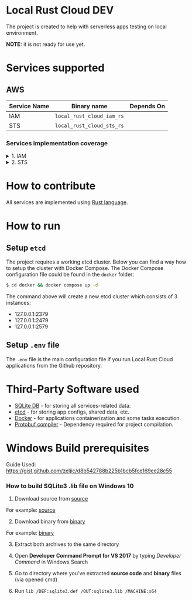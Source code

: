 # Local Rust Cloud DEV

The project is created to help with serverless apps testing on local environment.

**NOTE:** it is not ready for use yet.

# Services supported

## AWS

| Service Name | Binary name               | Depends On |
|--------------|---------------------------|------------|
| IAM          | `local_rust_cloud_iam_rs` |            |
| STS          | `local_rust_cloud_sts_rs` |            |

### Services implementation coverage

<details>
<summary>1. IAM</summary>

- [X] add_client_id_to_open_id_connect_provider
- [X] add_role_to_instance_profile
- [X] add_user_to_group
- [X] attach_group_policy
- [X] attach_role_policy
- [X] attach_user_policy
- [ ] change_password
- [ ] create_access_key
- [ ] create_account_alias
- [X] create_group
- [X] create_instance_profile
- [X] create_login_profile
- [X] create_open_id_connect_provider
- [X] create_policy
- [X] create_policy_version
- [X] create_role
- [X] create_saml_provider
- [ ] create_service_linked_role
- [ ] create_service_specific_credential
- [X] create_user
- [X] create_virtual_mfa_device
- [ ] deactivate_mfa_device
- [ ] delete_access_key
- [ ] delete_account_alias
- [ ] delete_account_password_policy
- [ ] delete_group
- [ ] delete_group_policy
- [ ] delete_instance_profile
- [ ] delete_login_profile
- [ ] delete_open_id_connect_provider
- [ ] delete_policy
- [ ] delete_policy_version
- [ ] delete_role
- [ ] delete_role_permissions_boundary
- [ ] delete_role_policy
- [ ] delete_saml_provider
- [ ] delete_server_certificate
- [ ] delete_service_linked_role
- [ ] delete_service_specific_credential
- [ ] delete_signing_certificate
- [ ] delete_ssh_public_key
- [ ] delete_user
- [ ] delete_user_permissions_boundary
- [ ] delete_user_policy
- [ ] delete_virtual_mfa_device
- [ ] detach_group_policy
- [ ] detach_role_policy
- [ ] detach_user_policy
- [X] enable_mfa_device
- [ ] generate_credential_report
- [ ] generate_organizations_access_report
- [ ] generate_service_last_accessed_details
- [ ] get_access_key_last_used
- [ ] get_account_authorization_details
- [ ] get_account_password_policy
- [ ] get_account_summary
- [ ] get_context_keys_for_custom_policy
- [ ] get_context_keys_for_principal_policy
- [ ] get_credential_report
- [X] get_group
- [X] get_group_policy
- [ ] get_instance_profile
- [ ] get_login_profile
- [X] get_mfa_device
- [ ] get_open_id_connect_provider
- [ ] get_organizations_access_report
- [ ] get_policy
- [ ] get_policy_version
- [ ] get_role
- [X] get_role_policy
- [ ] get_saml_provider
- [ ] get_server_certificate
- [ ] get_service_last_accessed_details
- [ ] get_service_last_accessed_details_with_entities
- [ ] get_service_linked_role_deletion_status
- [ ] get_ssh_public_key
- [ ] get_user
- [X] get_user_policy
- [ ] list_access_keys
- [ ] list_account_aliases
- [ ] list_attached_group_policies
- [ ] list_attached_role_policies
- [ ] list_attached_user_policies
- [ ] list_entities_for_policy
- [X] list_group_policies
- [X] list_groups
- [X] list_groups_for_user
- [X] list_instance_profile_tags
- [ ] list_instance_profiles
- [ ] list_instance_profiles_for_role
- [X] list_mfa_device_tags
- [ ] list_mfa_devices
- [X] list_open_id_connect_provider_tags
- [ ] list_open_id_connect_providers
- [X] list_policies
- [ ] list_policies_granting_service_access
- [X] list_policy_tags
- [X] list_policy_versions
- [X] list_role_policies
- [X] list_role_tags
- [X] list_roles
- [X] list_saml_provider_tags
- [ ] list_saml_providers
- [X] list_server_certificate_tags
- [ ] list_server_certificates
- [ ] list_service_specific_credentials
- [ ] list_signing_certificates
- [ ] list_ssh_public_keys
- [X] list_user_policies
- [X] list_user_tags
- [X] list_users
- [X] list_virtual_mfa_devices
- [X] put_group_policy
- [ ] put_role_permissions_boundary
- [X] put_role_policy
- [ ] put_user_permissions_boundary
- [X] put_user_policy
- [ ] remove_client_id_from_open_id_connect_provider
- [ ] remove_role_from_instance_profile
- [ ] remove_user_from_group
- [ ] reset_service_specific_credential
- [ ] resync_mfa_device
- [ ] set_default_policy_version
- [ ] set_security_token_service_preferences
- [ ] simulate_custom_policy
- [ ] simulate_principal_policy
- [X] tag_instance_profile
- [X] tag_mfa_device
- [X] tag_open_id_connect_provider
- [X] tag_policy
- [X] tag_role
- [X] tag_saml_provider
- [X] tag_server_certificate
- [X] tag_user
- [X] untag_instance_profile
- [X] untag_mfa_device
- [X] untag_open_id_connect_provider
- [X] untag_policy
- [X] untag_role
- [X] untag_saml_provider
- [X] untag_server_certificate
- [X] untag_user
- [ ] update_access_key
- [ ] update_account_password_policy
- [ ] update_assume_role_policy
- [X] update_group
- [ ] update_login_profile
- [ ] update_open_id_connect_provider_thumbprint
- [ ] update_role
- [ ] update_role_description
- [ ] update_saml_provider
- [ ] update_server_certificate
- [ ] update_service_specific_credential
- [X] update_signing_certificate
- [X] update_ssh_public_key
- [X] update_user
- [X] upload_server_certificate
- [X] upload_signing_certificate
- [X] upload_ssh_public_key

</details>

<details>
<summary>2. STS</summary>

- [X] assume_role
- [ ] assume_role_with_saml
- [ ] assume_role_with_web_identity
- [ ] get_access_key_info
- [ ] get_caller_identity
- [ ] get_federation_token
- [ ] get_session_token

</details>

# How to contribute

All services are implemented using [Rust language](https://www.rust-lang.org/).

# How to run

## Setup `etcd`

The project requires a working etcd cluster. Below you can find a way how to setup the cluster with Docker Compose. The
Docker Compose configuration file could be found in the `docker` folder:

```bash
$ cd docker && docker compose up -d
```

The command above will create a new etcd cluster which consists of 3 instances:

- 127.0.0.1:2379
- 127.0.0.1:2479
- 127.0.0.1:2579

## Setup `.env` file

The `.env` file is the main configuration file if you run Local Rust Cloud applications from the Github repository.

# Third-Party Software used

- [SQLite DB](https://www.sqlite.org/index.html) - for storing all services-related data.
- [etcd](https://etcd.io/) - for storing app configs, shared data, etc.
- [Docker](https://www.docker.com) - for applications containerization and some tasks execution.
- [Protobuf compiler](https://grpc.io/docs/protoc-installation/) - Dependency required for project compilation.

# Windows Build prerequisites

Guide Used: https://gist.github.com/zeljic/d8b542788b225b1bcb5fce169ee28c55

### How to build SQLite3 .lib file on Windows 10

1. Download source from [source](https://www.sqlite.org/download.html)

For example: [source](https://www.sqlite.org/2022/sqlite-amalgamation-3390300.zip)

2. Download binary from [binary](https://www.sqlite.org/download.html)

For example: [binary](https://www.sqlite.org/2022/sqlite-dll-win64-x64-3390300.zip)

3. Extract both archives to the same directory

4. Open **Developer Command Prompt for VS 2017** by typing *Developer Command* in Windows Search

5. Go to directory where you've extracted **source code** and **binary** files (via opened cmd)
6. Run
   ```lib /DEF:sqlite3.def /OUT:sqlite3.lib /MACHINE:x64```
